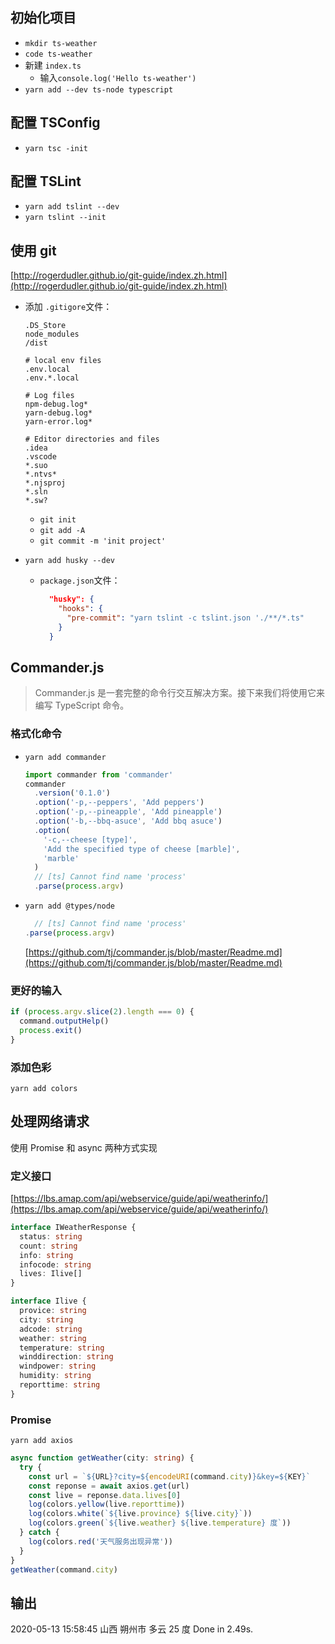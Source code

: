 ## 初始化项目

- `mkdir ts-weather`
- `code ts-weather`
- 新建 `index.ts`
  - 输入`console.log('Hello ts-weather')`
- `yarn add --dev ts-node typescript`

## 配置 TSConfig

- `yarn tsc -init`

## 配置 TSLint

- `yarn add tslint --dev`
- `yarn tslint --init`

## 使用 git

[http://rogerdudler.github.io/git-guide/index.zh.html](http://rogerdudler.github.io/git-guide/index.zh.html)

- 添加 `.gitigore`文件：

  ```.gitigore
  .DS_Store
  node_modules
  /dist

  # local env files
  .env.local
  .env.*.local

  # Log files
  npm-debug.log*
  yarn-debug.log*
  yarn-error.log*

  # Editor directories and files
  .idea
  .vscode
  *.suo
  *.ntvs*
  *.njsproj
  *.sln
  *.sw?
  ```

  - `git init`
  - `git add -A`
  - `git commit -m 'init project'`

- `yarn add husky --dev`
  - `package.json`文件：
    ```json
      "husky": {
        "hooks": {
          "pre-commit": "yarn tslint -c tslint.json './**/*.ts"
        }
      }
    ```

## Commander.js

> Commander.js 是一套完整的命令行交互解决方案。接下来我们将使用它来编写 TypeScript 命令。

### 格式化命令

- `yarn add commander`

  ```js
  import commander from 'commander'
  commander
    .version('0.1.0')
    .option('-p,--peppers', 'Add peppers')
    .option('-p,--pineapple', 'Add pineapple')
    .option('-b,--bbq-asuce', 'Add bbq asuce')
    .option(
      '-c,--cheese [type]',
      'Add the specified type of cheese [marble]',
      'marble'
    )
    // [ts] Cannot find name 'process'
    .parse(process.argv)
  ```

- `yarn add @types/node`
  ```ts
    // [ts] Cannot find name 'process'
  .parse(process.argv)
  ```
  [https://github.com/tj/commander.js/blob/master/Readme.md](https://github.com/tj/commander.js/blob/master/Readme.md)

### 更好的输入

```js
if (process.argv.slice(2).length === 0) {
  command.outputHelp()
  process.exit()
}
```

### 添加色彩

`yarn add colors`

## 处理网络请求

使用 Promise 和 async 两种方式实现

### 定义接口

[https://lbs.amap.com/api/webservice/guide/api/weatherinfo/](https://lbs.amap.com/api/webservice/guide/api/weatherinfo/)

```ts
interface IWeatherResponse {
  status: string
  count: string
  info: string
  infocode: string
  lives: Ilive[]
}

interface Ilive {
  provice: string
  city: string
  adcode: string
  weather: string
  temperature: string
  winddirection: string
  windpower: string
  humidity: string
  reporttime: string
}
```

### Promise

`yarn add axios`

```ts
async function getWeather(city: string) {
  try {
    const url = `${URL}?city=${encodeURI(command.city)}&key=${KEY}`
    const reponse = await axios.get(url)
    const live = reponse.data.lives[0]
    log(colors.yellow(live.reporttime))
    log(colors.white(`${live.province} ${live.city}`))
    log(colors.green(`${live.weather} ${live.temperature} 度`))
  } catch {
    log(colors.red('天气服务出现异常'))
  }
}
getWeather(command.city)
```

## 输出

2020-05-13 15:58:45
山西 朔州市
多云 25 度
Done in 2.49s.
